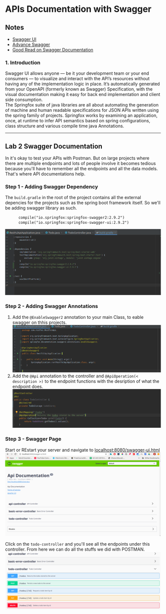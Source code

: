 # APIs Documentation with Swagger

## Notes
* [Swagger UI](https://swagger.io/tools/swagger-ui/)
* [Advance Swagger](https://springfox.github.io/springfox/docs/current/)
* [Good Read on Swagger Documentation](https://www.baeldung.com/swagger-2-documentation-for-spring-rest-api)

### 1. Introduction
Swagger UI allows anyone — be it your development team or your end consumers — to visualize and interact with the API’s resources without having any of the implementation logic in place. It’s automatically generated from your OpenAPI (formerly known as Swagger) Specification, with the visual documentation making it easy for back end implementation and client side consumption. <br/>
The Springfox suite of java libraries are all about automating the generation of machine and human readable specifications for JSON APIs written using the spring family of projects. Springfox works by examining an application, once, at runtime to infer API semantics based on spring configurations, class structure and various compile time java Annotations. 

-----------------------------------------------------------------------------------------------
 
## Lab 2 Swagger Documentation
In it's okay to test your APIs with Postman. But on large projects where there are multiple endpoints and lots of people involve it becomes tedious because you'll have to remember all the endpoints and all the data models. That's where API documentations help.

### Step 1 - Adding Swagger Dependency
The `build.gradle` in the root of the project contains all the external depencies for the projects such as the spring boot framework itself. So we'll be adding swagger library as such.

``` Dependency
      compile("io.springfox:springfox-swagger2:2.9.2")
	  compile("io.springfox:springfox-swagger-ui:2.9.2")
```
![Swagger Dependency]( /presentations/images/swagger-dep.png)

### Step 2 - Adding Swagger Annotations
1. Add the `@EnableSwagger2` annotation to your main Class, to eable swagger on thhis projects.
![Swagger Enable]( /presentations/images/swagger-enable.png)
2. Add the `@Api` annotation to the controller and `@ApiOperation(< description >)` to the endpoint functions with the desription of what the endpoint does.
![Swagger Endpoint Trace]( /presentations/images/swagger-api.png)

### Step 3 -  Swagger Page
Start or REstart your server and navigate to [localhost:8080/swagger-ui.html](http://localhost:8080/swagger-ui.html)
![Swagger Page]( /presentations/images/swagger-page.png)

Click on the `todo-controller` and you'll see all the endpoints under this controller. From here we can do all the stuffs we did with POSTMAN.
![Swagger Todo Endpoints]( /presentations/images/swagger-todo-endpoints.png)
